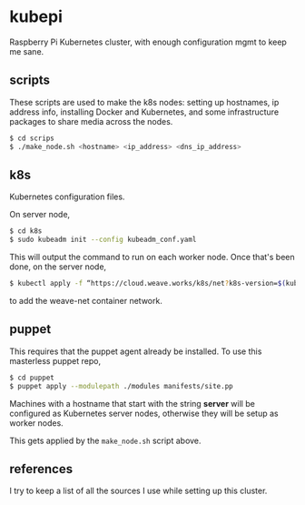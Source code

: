 # kubepi
Raspberry Pi Kubernetes cluster, with enough configuration mgmt to keep me
sane.

## scripts
These scripts are used to make the k8s nodes: setting up hostnames, ip
address info, installing Docker and Kubernetes, and some infrastructure
packages to share media across the nodes.

```bash
$ cd scrips
$ ./make_node.sh <hostname> <ip_address> <dns_ip_address>
```

## k8s
Kubernetes configuration files.

On server node,

```bash
$ cd k8s
$ sudo kubeadm init --config kubeadm_conf.yaml
```

This will output the command to run on each worker node. Once that's been
done, on the server node,

```bash
$ kubectl apply -f “https://cloud.weave.works/k8s/net?k8s-version=$(kubectl version | base64 | tr -d ‘\n’)
```

to add the weave-net container network.

## puppet
This requires that the puppet agent already be installed. To use this 
masterless puppet repo, 

```bash
$ cd puppet
$ puppet apply --modulepath ./modules manifests/site.pp
```

Machines with a hostname that start with the string **server** will be 
configured as Kubernetes server nodes, otherwise they will be setup as worker 
nodes.

This gets applied by the `make_node.sh` script above.

## references
I try to keep a list of all the sources I use while setting up this cluster.
